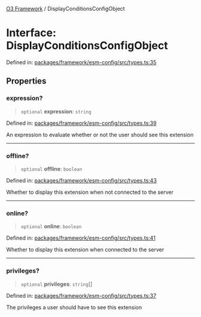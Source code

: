 [O3 Framework](../API.md) / DisplayConditionsConfigObject

# Interface: DisplayConditionsConfigObject

Defined in: [packages/framework/esm-config/src/types.ts:35](https://github.com/openmrs/openmrs-esm-core/blob/85cde3ce59cd3d29230c98040a3f53525e808725/packages/framework/esm-config/src/types.ts#L35)

## Properties

### expression?

> `optional` **expression**: `string`

Defined in: [packages/framework/esm-config/src/types.ts:39](https://github.com/openmrs/openmrs-esm-core/blob/85cde3ce59cd3d29230c98040a3f53525e808725/packages/framework/esm-config/src/types.ts#L39)

An expression to evaluate whether or not the user should see this extension

***

### offline?

> `optional` **offline**: `boolean`

Defined in: [packages/framework/esm-config/src/types.ts:43](https://github.com/openmrs/openmrs-esm-core/blob/85cde3ce59cd3d29230c98040a3f53525e808725/packages/framework/esm-config/src/types.ts#L43)

Whether to display this extension when not connected to the server

***

### online?

> `optional` **online**: `boolean`

Defined in: [packages/framework/esm-config/src/types.ts:41](https://github.com/openmrs/openmrs-esm-core/blob/85cde3ce59cd3d29230c98040a3f53525e808725/packages/framework/esm-config/src/types.ts#L41)

Whether to display this extension when connected to the server

***

### privileges?

> `optional` **privileges**: `string`[]

Defined in: [packages/framework/esm-config/src/types.ts:37](https://github.com/openmrs/openmrs-esm-core/blob/85cde3ce59cd3d29230c98040a3f53525e808725/packages/framework/esm-config/src/types.ts#L37)

The privileges a user should have to see this extension
